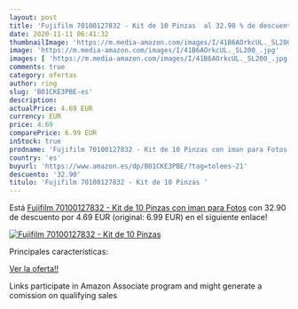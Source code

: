 ```yaml
---
layout: post
title: 'Fujifilm 70100127832 - Kit de 10 Pinzas  al 32.90 % de descuento'
date: 2020-11-11 06:41:32
thumbnailImage: 'https://m.media-amazon.com/images/I/41B6AOrkcUL._SL200_.jpg'
image: 'https://m.media-amazon.com/images/I/41B6AOrkcUL._SL200_.jpg'
images: [ 'https://m.media-amazon.com/images/I/41B6AOrkcUL._SL200_.jpg' ]
comments: true
category: ofertas
author: ring
slug: 'B01CKE3PBE-es'
description:
actualPrice: 4.69 EUR
currency: EUR
price: 4.69
comparePrice: 6.99 EUR
inStock: true
prodname: 'Fujifilm 70100127832 - Kit de 10 Pinzas con iman para Fotos'
country: 'es'
buyurl: 'https://www.amazon.es/dp/B01CKE3PBE/?tag=tolees-21'
descuento: '32.90'
titulo: 'Fujifilm 70100127832 - Kit de 10 Pinzas '
---
```


Está [Fujifilm 70100127832 - Kit de 10 Pinzas con iman para Fotos](https://www.amazon.es/dp/B01CKE3PBE/?tag=tolees-21) con 32.90 de descuento por 4.69 EUR (original: 6.99 EUR) en el siguiente enlace!

[![Fujifilm 70100127832 - Kit de 10 Pinzas ](https://m.media-amazon.com/images/I/41B6AOrkcUL._SL200_.jpg)](https://www.amazon.es/dp/B01CKE3PBE/?tag=tolees-21)

Principales características:


[Ver la oferta!!](https://www.amazon.es/dp/B01CKE3PBE/?tag=tolees-21)

Links participate in Amazon Associate program and might generate a comission on qualifying sales


